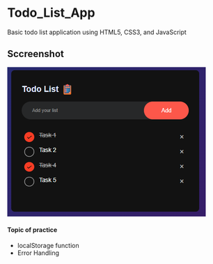 # Todo_List_App
Basic todo list application using HTML5, CSS3, and JavaScript

## Sccreenshot
![Screenshot](Screenshot.png)

#### Topic of practice
* localStorage function
* Error Handling
